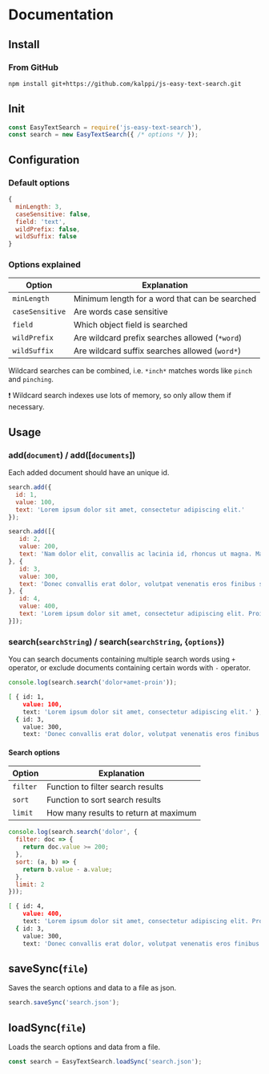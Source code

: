 # Documentation

## Install

### From GitHub
```sh
npm install git+https://github.com/kalppi/js-easy-text-search.git
```

## Init
```js
const EasyTextSearch = require('js-easy-text-search'),
const search = new EasyTextSearch({ /* options */ });
```
## Configuration

### Default options

```js
{
  minLength: 3,
  caseSensitive: false,
  field: 'text',
  wildPrefix: false,
  wildSuffix: false
}
```
### Options explained

Option | Explanation
-------|------------
``minLength`` | Minimum length for a word that can be searched
``caseSensitive`` | Are words case sensitive
``field`` | Which object field is searched
``wildPrefix`` | Are wildcard prefix searches allowed (``*word``)
``wildSuffix`` | Are wildcard suffix searches allowed (``word*``)

Wildcard searches can be combined, i.e. ``*inch*`` matches words like ``pinch`` and ``pinching``.

:exclamation: Wildcard search indexes use lots of memory, so only allow them if necessary.

## Usage

### add(`document`) / add([`documents`])

Each added document should have an unique id.

```js
search.add({
  id: 1,
  value: 100,
  text: 'Lorem ipsum dolor sit amet, consectetur adipiscing elit.'
});

search.add([{
   id: 2,
   value: 200,
   text: 'Nam dolor elit, convallis ac lacinia id, rhoncus ut magna. Maecenas imperdiet auctor justo a tempor. Duis imperdiet sollicitudin velit eget maximus.'
}, {
   id: 3,
   value: 300,
   text: 'Donec convallis erat dolor, volutpat venenatis eros finibus sit amet.'
}, {
   id: 4,
   value: 400,
   text: 'Lorem ipsum dolor sit amet, consectetur adipiscing elit. Proin dignissim augue diam.'
}]);
```
### search(`searchString`) / search(`searchString`, {`options`})

You can search documents containing multiple search words using `+` operator, or exclude documents containing certain words
with `-` operator.

```js
console.log(search.search('dolor+amet-proin'));
```
```bash
[ { id: 1,
    value: 100,
    text: 'Lorem ipsum dolor sit amet, consectetur adipiscing elit.' },
  { id: 3,
    value: 300,
    text: 'Donec convallis erat dolor, volutpat venenatis eros finibus sit amet.' } ]
```

#### Search options
Option | Explanation
-------|------------
``filter`` | Function to filter search results
``sort`` | Function to sort search results
``limit`` | How many results to return at maximum

```js
console.log(search.search('dolor', {
  filter: doc => {
    return doc.value >= 200;
  },
  sort: (a, b) => {
    return b.value - a.value;
  },
  limit: 2
}));
```
```bash
[ { id: 4,
    value: 400,
    text: 'Lorem ipsum dolor sit amet, consectetur adipiscing elit. Proin dignissim augue diam.' },
  { id: 3,
    value: 300,
    text: 'Donec convallis erat dolor, volutpat venenatis eros finibus sit amet.' } ]
```

## saveSync(`file`)
Saves the search options and data to a file as json.
```js
search.saveSync('search.json');
```

## loadSync(`file`)
Loads the search options and data from a file.
```js
const search = EasyTextSearch.loadSync('search.json');
```
